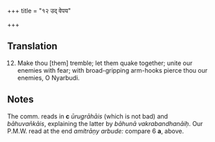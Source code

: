 +++
title = "१२ उद् वेपय"

+++
## Translation
12. Make thou \[them\] tremble; let them quake together; unite our  
enemies with fear; with broad-gripping arm-hooks pierce thou our  
enemies, O Nyarbudi.

## Notes
The comm. reads in **c** *ūrugrāhāis* (which is not bad) and  
*bāhuvan̄kāis*, explaining the latter by *bāhunā vakrabandhanāiḥ*. Our  
P.M.W. read at the end *amítrāṇy arbude:* compare 6 **a**, above.
